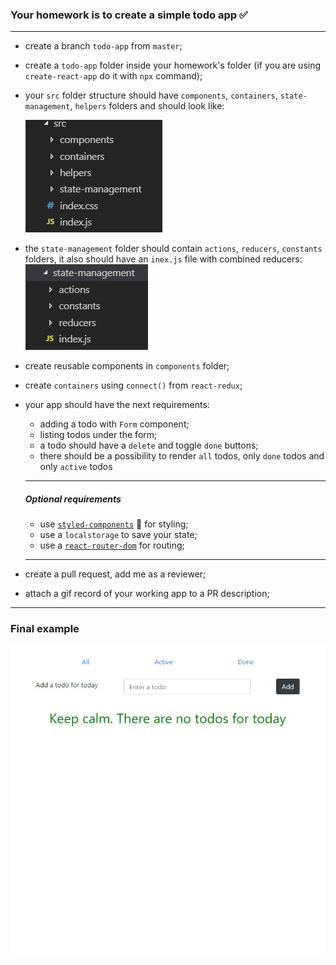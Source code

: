 ### Your homework is to create a simple todo app ✅
---
- create a branch `todo-app` from `master`;
- create a `todo-app` folder inside your homework's folder (if you are using `create-react-app` do it with `npx` command);
- your `src` folder structure should have `components`, `containers`, `state-management`, `helpers` folders and should look like: 

    ![src folder structure](./assets/src.PNG)
- the `state-management` folder should contain `actions`, `reducers`, `constants` folders, it also should have an `inex.js` file with combined reducers: 
    ![state-management folder structure](./assets/state-management.PNG)
- create reusable components in `components` folder;
- create `containers` using `connect()` from `react-redux`;
- your app should have the next requirements: 
    - adding a todo with `Form` component;
    - listing todos under the form;
    - a todo should have a `delete` and toggle `done` buttons;
    - there should be a possibility to render `all` todos, only `done` todos and only `active` todos
    ---
    ##### Optional requirements
    - use [`styled-components`](https://www.styled-components.com/) 💅 for styling;
    - use a `localstorage` to save your state;
    - use a [`react-router-dom`](https://reacttraining.com/react-router/web/guides/philosophy) for routing;
    ---
- create a pull request, add me as a reviewer;
- attach a gif record of your working app to a PR description;
---
### Final example
![Homework example](./Homework.gif)